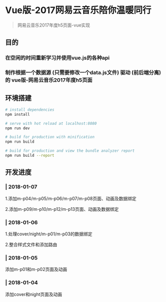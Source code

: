# Vue版-2017网易云音乐陪你温暖同行

> 网易云音乐2017年度h5页面-vue实现

## 目的
### 在空闲的时间重新学习并使用vue.js的各种api

### 制作根据一个数据源 (只需要修改一个data.js文件) 驱动 (前后端分离) 的 vue版-网易云音乐2017年度h5页面

## 环境搭建

``` bash
# install dependencies
npm install

# serve with hot reload at localhost:8080
npm run dev

# build for production with minification
npm run build

# build for production and view the bundle analyzer report
npm run build --report
```

## 开发进度
### | 2018-01-07
1.添加m-p04/m-p05/m-p06/m-p07/m-p08页面、动画及数据绑定

2.添加m-p09/m-p10/m-p12/m-p13页面、动画及数据绑定

### | 2018-01-06
1.处理cover/night/m-p01/m-p03的数据绑定

2.整合样式文件和添加路由

### | 2018-01-05
添加m-p01和m-p02页面及动画

### | 2018-01-04
添加cover和night页面及动画
